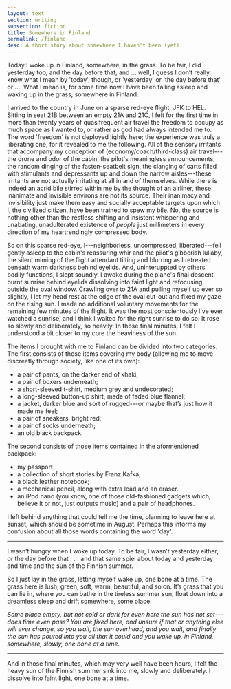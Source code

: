 ```yaml
---
layout: text
section: writing
subsection: fiction
title: Somewhere in Finland
permalink: /finland
desc: A short story about somewhere I haven't been (yet).
---
```


Today I woke up in Finland, somewhere, in the grass. To be fair, I did yesterday too, and the day before that, and ... well, I guess I don’t really know what I mean by 'today', though, or 'yesterday' or 'the day before that' or .... What I mean is, for some time now I have been falling asleep and waking up in the grass, somewhere in Finland.

I arrived to the country in June on a sparse red-eye flight, JFK to HEL. Sitting in seat 21B between an empty 21A and 21C, I felt for the first time in more than twenty years of quasifrequent air travel the freedom to occupy as much space as I wanted to, or rather as god had always intended me to. The word 'freedom' is not deployed lightly here; the experience was truly a liberating one, for it revealed to me the following. All of the sensory irritants that accompany my conception of (economy/coach/third-class) air travel---the drone and odor of the cabin, the pilot's meaningless announcements, the random dinging of the fasten-seatbelt sign, the clanging of carts filled with stimulants and depressants up and down the narrow aisles---these irritants are not actually irritating at all in and of themselves. While there is indeed an acrid bile stirred within me by the thought of an airliner, these inanimate and invisible environs are not its source. Their inanimacy and invisibility just make them easy and socially acceptable targets upon which I, the civilized citizen, have been trained to spew my bile. No, the source is nothing other than the restless shifting and insistent whispering and unabating, unadulterated existence of *people* just millimeters in every direction of my heartrendingly compressed body.

So on this sparse red-eye, I---neighborless, uncompressed, liberated---fell gently asleep to the cabin's reassuring whir and the pilot's gibberish lullaby, the silent miming of the flight attendant tilting and blurring as I retreated beneath warm darkness behind eyelids. And, uninteruppted by others' bodily functions, I slept soundly. I awoke during the plane's final descent, burnt sunrise behind eyelids dissolving into faint light and refocusing outside the oval window. Crawling over to 21A and pulling myself up ever so slightly, I let my head rest at the edge of the oval cut-out and fixed my gaze on the rising sun. I made no additional voluntary movements for the remaining few minutes of the flight. It was the most conscientously I've ever watched a sunrise, and I think I waited for the right sunrise to do so. It rose so slowly and deliberately, so heavily. In those final minutes, I felt I understood a bit closer to my core the heaviness of the sun.

The items I brought with me to Finland can be divided into two categories. The first consists of those items covering my body (allowing me to move discreetly through society, like one of its own):

- a pair of pants, on the darker end of khaki;
- a pair of boxers underneath;
- a short-sleeved t-shirt, medium grey and undecorated;
- a long-sleeved button-up shirt, made of faded blue flannel;
- a jacket, darker blue and sort of rugged---or maybe that’s just how it made me feel;
- a pair of sneakers, bright red;
- a pair of socks underneath;
- an old black backpack.

The second consists of those items contained in the aformentioned backpack:

- my passport
- a collection of short stories by Franz Kafka;
- a black leather notebook;
- a mechanical pencil, along with extra lead and an eraser.
- an iPod nano (you know, one of those old-fashioned gadgets which, believe it or not, just outputs music) and a pair of headphones.

I left behind anything that could tell me the time, planning to leave
here at sunset, which should be sometime in August. Perhaps this
informs my confusion about all those words containing the word 'day'.

* * *

I wasn’t hungry when I woke up today. To be fair, I wasn’t yesterday either, or the day before that . . . and that same spiel about today and yesterday and time and the sun of the Finnish summer.

So I just lay in the grass, letting myself wake up, one bone at a time. The grass here is lush, green, soft, warm, beautiful, and so on. It’s grass that you can lie in, where you can bathe in the tireless summer sun, float down into a dreamless sleep and drift somewhere, some place.

*Some place empty, but not cold or dark for even here the sun has not set---does time even pass? You are fixed here, and unsure if that or anything else will ever change, so you wait, the sun overhead, and you wait, and finally the sun has poured into you all that it could and you wake up, in Finland, somewhere, slowly, one bone at a time.*

* * *

And in those final minutes, which may very well have been hours, I felt the heavy sun of the Finnish summer sink into me, slowly and deliberately. I dissolve into faint light, one bone at a time.
